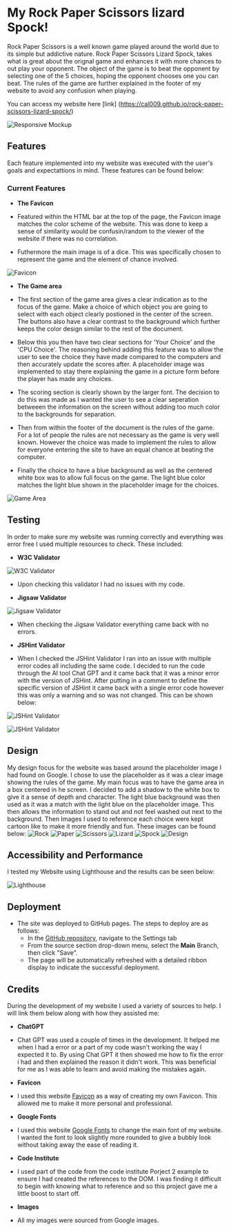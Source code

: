 # My Rock Paper Scissors lizard Spock!

Rock Paper Scissors is a well known game played around the world due to its simple but addictive nature. Rock Paper Scissors Lizard Spock, takes what is great about the orignal game and enhances it with more chances to out play your opponent. The object of the game is to beat the opponent by selecting one of the 5 choices, hoping the opponent chooses one you can beat. The rules of the game are further explained in the footer of my website to avoid any confusion when playing.

You can access my website here [link] (https://cal009.github.io/rock-paper-scissors-lizard-spock/)

![Responsive Mockup](assets/images/ReadMe/Responsive.png)

## Features

Each feature implemented into my website was executed with the user's goals and expectattions in mind. These features can be found below:

### Current Features

- __The Favicon__

- Featured within the HTML bar at the top of the page, the Favicon image matches the color scheme of the website. This was done to keep a sense of similarity would be confusin/random to the viewer of the website if there was no correlation.
- Futhermore the main image is of a dice. This was specifically chosen to represent the game and the element of chance involved.

![Favicon](assets/images/ReadMe/Favicon.png)

- __The Game area__

- The first section of the game area gives a clear indication as to the focus of the game. Make a choice of which object you are going to select with each object clearly postioned in the center of the screen. The buttons also have a clear contrast to the background which further keeps the color design similar to the rest of the document.
- Below this you then have two clear sections for 'Your Choice' and the 'CPU Choice'. The reasoning behind adding this feature was to allow the user to see the choice they have made compared to the computers and then accurately update the scores after. A placeholder image was implemented to stay there explaining the game in a picture form before the player has made any choices.
- The scoring section is clearly shown by the larger font. The decision to do this was made as I wanted the user to see a clear seperation betweeen the information on the screen without adding too much color to the backgrounds for separation.
- Then from within the footer of the document is the rules of the game. For a lot of people the rules are not necessary as the game is very well known. However the choice was made to implement the rules to allow for everyone entering the site to have an equal chance at beating the computer.

- Finally the choice to have a blue background as well as the centered white box was to allow full focus on the game. The light blue color matches the light blue shown in the placeholder image for the choices.

![Game Area](assets/images/ReadMe/Game-area.png)

## Testing

In order to make sure my website was running correctly and everything was error free I used multiple resources to check. These included:

- __W3C Validator__

![W3C Validator](assets/images/ReadMe/W3C.png)

- Upon checking this validator I had no issues with my code.

- __Jigsaw Validator__

![Jigsaw Validator](assets/images/ReadMe/Jigsaw.png)

- When checking the Jigsaw Validator everything came back with no errors.

- __JSHint Validator__

- When I checked the JSHint Validator I ran into an issue with multiple error codes all including the same code. I decided to run the code through the AI tool Chat GPT and it came back that it was a minor error with the version of JSHint. After putting in a comment to define the specific version of JSHint it came back with a single error code however this was only a warning and so was not changed. This can be shown below:

![JSHint Validator](assets/images/ReadMe/JSHint-2.png)

![JSHint Validator](assets/images/ReadMe/JSHint.png)

## Design

My design focus for the website was based around the placeholder image I had found on Google. I chose to use the placeholder as it was a clear image showing the rules of the game. My main focus was to have the game area in a box centered in he screen. I decided to add a shadow to the white box to give it a sense of depth and character. The light blue background was then used as it was a match with the light blue on the placeholder image. This then allows the information to stand out and not feel washed out next to the background. Then Images I used to reference each choice were kept cartoon like to make it more friendly and fun. These images can be found below:
![Rock](assets/images/Rock.png)
![Paper](assets/images/Paper.png)
![Scissors](assets/images/Scissors.png)
![Lizard](assets/images/Lizard.png)
![Spock](assets/images/Spock.png)
![Design](assets/images/ReadMe/Game-area.png)

## Accessibility and Performance

I tested my Website using Lighthouse and the results can be seen below:

![Lighthouse](assets/images/ReadMe/Lighthouse.png)

## Deployment

- The site was deployed to GitHub pages. The steps to deploy are as follows: 
  - In the [GitHub repository](https://github.com/Cal009/rock-paper-scissors-lizard-spock), navigate to the Settings tab 
  - From the source section drop-down menu, select the **Main** Branch, then click "Save".
  - The page will be automatically refreshed with a detailed ribbon display to indicate the successful deployment.

## Credits

During the development of my website I used a variety of sources to help. I will link them below along with how they assisted me:

- __ChatGPT__ 

- Chat GPT was used a couple of times in the development. It helped me when I had a error or a part of my code wasn't working the way I expected it to. By using Chat GPT it then showed me how to fix the error i had and then explained the reason it didn't work. This was beneficial for me as I was able to learn and avoid making the mistakes again.

- __Favicon__

- I used this website [Favicon](https://favicon.io/favicon-generator/) as a way of creating my own Favicon. This allowed me to make it more personal and professional.

- __Google Fonts__

- I used this website [Google Fonts](https://fonts.google.com/selection/embed) to change the main font of my website. I wanted the font to look slightly more rounded to give a bubbly look without taking away the ease of reading it. 

- __Code Institute__

- I used part of the code from the code institute Porject 2 example to ensure I had created the references to the DOM. I was finding it difficult to begin with knowing what to reference and so this project gave me a little boost to start off.

- __Images__

- All my images were sourced from Google images. 